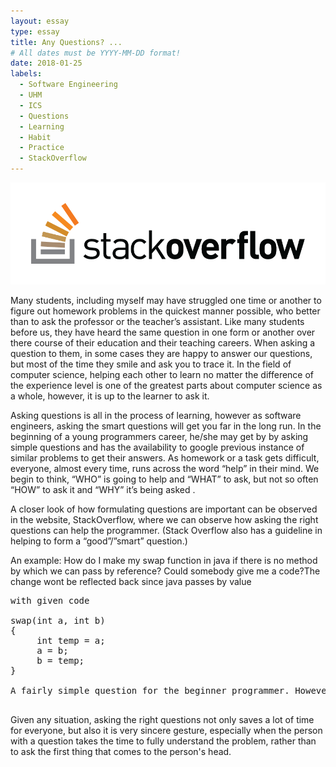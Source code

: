 ```yaml
---
layout: essay
type: essay
title: Any Questions? ...
# All dates must be YYYY-MM-DD format!
date: 2018-01-25
labels:
  - Software Engineering
  - UHM
  - ICS
  - Questions
  - Learning
  - Habit
  - Practice
  - StackOverflow
---
```


<img class="ui medium right floated rounded image" src="../images/stackoverflow.png">

Many students, including myself may have struggled one time or another to figure out homework problems in the quickest manner possible, who better than to ask the professor or the teacher’s assistant. Like many students before us, they have heard the same question in one form or another over there course of their education and their teaching careers. When asking a question to them, in some cases they are happy to answer our questions, but most of the time they smile and ask you to trace it.  In the field of computer science, helping each other to learn no matter the difference of the experience level is one of the greatest parts about computer science as a whole, however, it is up to the learner to ask it. 

Asking questions is all in the process of learning, however as software engineers, asking the smart questions will get you far in the long run.  In the beginning of a young programmers career, he/she may get by by asking simple questions and has the availability to google previous instance of similar problems to get their answers. As homework or a task gets difficult, everyone, almost every time, runs across the word “help” in their mind. We begin to think, “WHO” is going to help  and “WHAT” to ask, but not so often “HOW” to ask it and “WHY” it’s being asked . 

A closer look of how formulating questions are important can be observed in the website, StackOverflow, where we can observe how asking the right questions can help the programmer. (Stack Overflow also has a guideline in helping to form a “good”/”smart” question.)

An example: How do I make my swap function in java if there is no method by which we can pass by reference? Could somebody give me a code?The change wont be reflected back since java passes by value
 
<pre>
with given code 

swap(int a, int b)
{
     int temp = a;
     a = b;
     b = temp;
}

A fairly simple question for the beginner programmer. However, never really clearly states the purpose, thus making people who are trying to help to potentially ask him/her questions. 

</pre>

Given any situation, asking the right questions not only saves a lot of time for everyone, but also it is very sincere gesture, especially when the person with a question takes the time to fully understand the problem, rather than to ask the first thing that comes to the person's head.











